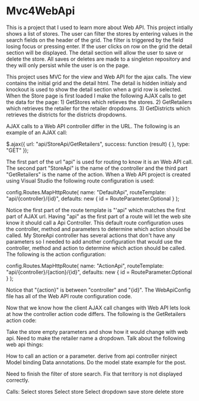 Mvc4WebApi
==========

This is a project that I used to learn more about Web API. This project intially shows a list of stores. The user can filter the stores by entering values in the search fields on the header of the grid. The filter is triggered by the field losing focus or pressing enter. If the user clicks on row on the grid the detail section will be displayed. The detail section will allow the user to save or delete the store. All saves or deletes are  made to a singleton repository and they will only persist while the user is on the page.

This project uses MVC for the view and Web API for the ajax calls. The view contains the initial grid and the detail html. The detail is hidden initialy and knockout is used to show the detail section when a grid row is selected. When the Store page is first loaded I make the following AJAX calls to get the data for the page:
	1) GetStores which retieves the stores.
	2) GetRetailers which retrieves the retailer for the retailer dropdowns.
	3) GetDistricts which retrieves the districts for the districts dropdowns.
	
AJAX calls to a Web API controller differ in the URL. The following is an example of an AJAX call:

$.ajax({
    url: "api/StoreApi/GetRetailers",
    success: function (result) {
    },
    type: "GET"
});

The first part of the url "api" is used for routing to know it is an Web API call. The second part "StoreApi" is the name of the controller and the third part "GetRetailers" is the name of the action. When a Web API project is created using Visual Studio the following route configuration is used:

config.Routes.MapHttpRoute(
    name: "DefaultApi",
    routeTemplate: "api/{controller}/{id}",
    defaults: new { id = RouteParameter.Optional }
);

Notice the first part of the route template is "'api" which matches the first part of AJAX url. Having "api" as the first part of a route will let the web site know it should call a Api Controller. This default route configuration uses the controller, method and parameters to determine which action should be called. My StoreApi controller has several actions that don't have any parameters so I needed to add another configuration that would use the controller, method and action to determine which action should be called. The following is the action configuration:

config.Routes.MapHttpRoute(
    name: "ActionApi",
    routeTemplate: "api/{controller}/{action}/{id}",
    defaults: new { id = RouteParameter.Optional }
);

Notice that "{action}" is between "controller" and "{id}". The WebApiConfig file has all of the Web API route configuration code.

Now that we know how the client AJAX call changes with Web API lets look at how the controller action code differs. The following is the GetRetailers action code:




Take the store empty parameters and show how it would change with web api.
Need to make the retailer name a dropdown.
Talk about the following web api things:

How to call an action or a parameter.
derive from api controller 
ninject
Model binding
Data annotations.
	Do the model state example for the post.


Need to finish the filter of store search.
Fix that territory is not displayed correctly.

 
 Calls:
	Select stores
	Select store
	Select dropdown
	save store
	delete store
	